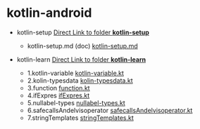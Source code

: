 # kotlin-android

- kotlin-setup [Direct Link to folder **kotlin-setup**](https://github.com/anjuucoklubis/kotlin-android/tree/main/kotlin-setup)
    -   kotlin-setup.md (doc) [kotlin-setup.md](https://github.com/anjuucoklubis/kotlin-android/blob/main/kotlin-setup/kotlin-setup.md)

- kotlin-learn [Direct Link to folder **kotlin-learn**](https://github.com/anjuucoklubis/kotlin-android/tree/main/kotlin-learn)
    -   1.kotlin-variable [kotlin-variable.kt](https://github.com/anjuucoklubis/kotlin-android/blob/main/kotlin-learn/1.kotlin-variable.kt)
    -   2.kolin-typesdata [kolin-typesdata.kt](https://github.com/anjuucoklubis/kotlin-android/blob/main/kotlin-learn/2.kotlin-typesdata.kt) 
    -   3.function [function.kt](https://github.com/anjuucoklubis/kotlin-android/blob/main/kotlin-learn/3.function.kt)
    -   4.ifExpres [ifExpres.kt](https://github.com/anjuucoklubis/kotlin-android/blob/main/kotlin-learn/4.ifExpres.kt)
    -   5.nullabel-types [nullabel-types.kt](https://github.com/anjuucoklubis/kotlin-android/blob/main/kotlin-learn/5.nullabel-types.kt)
    -   6.safecallsAndelvisoperator [safecallsAndelvisoperator.kt](https://github.com/anjuucoklubis/kotlin-android/blob/main/kotlin-learn/6.safecallsAndelvisoperator.kt)
    -   7.stringTemplates [stringTemplates.kt](https://github.com/anjuucoklubis/kotlin-android/blob/main/kotlin-learn/7.stringTemplates.kt)
